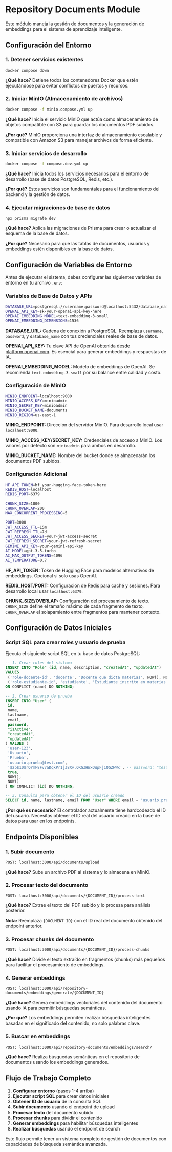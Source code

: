 # Repository Documents Module

Este módulo maneja la gestión de documentos y la generación de embeddings para el sistema de aprendizaje inteligente.

## Configuración del Entorno

### 1. Detener servicios existentes
```bash
docker compose down
```
**¿Qué hace?** Detiene todos los contenedores Docker que estén ejecutándose para evitar conflictos de puertos y recursos.

### 2. Iniciar MinIO (Almacenamiento de archivos)
```bash
docker compose -f minio.compose.yml up
```
**¿Qué hace?** Inicia el servicio MinIO que actúa como almacenamiento de objetos compatible con S3 para guardar los documentos PDF subidos.

**¿Por qué?** MinIO proporciona una interfaz de almacenamiento escalable y compatible con Amazon S3 para manejar archivos de forma eficiente.

### 3. Iniciar servicios de desarrollo
```bash
docker compose -f compose.dev.yml up
```
**¿Qué hace?** Inicia todos los servicios necesarios para el entorno de desarrollo (base de datos PostgreSQL, Redis, etc.).

**¿Por qué?** Estos servicios son fundamentales para el funcionamiento del backend y la gestión de datos.

### 4. Ejecutar migraciones de base de datos
```bash
npx prisma migrate dev
```
**¿Qué hace?** Aplica las migraciones de Prisma para crear o actualizar el esquema de la base de datos.

**¿Por qué?** Necesario para que las tablas de documentos, usuarios y embeddings estén disponibles en la base de datos.

## Configuración de Variables de Entorno

Antes de ejecutar el sistema, debes configurar las siguientes variables de entorno en tu archivo `.env`:

### Variables de Base de Datos y APIs
```bash
DATABASE_URL=postgresql://username:password@localhost:5432/database_name
OPENAI_API_KEY=sk-your-openai-api-key-here
OPENAI_EMBEDDING_MODEL=text-embedding-3-small
OPENAI_EMBEDDING_DIMENSIONS=1536
```

**DATABASE_URL:** Cadena de conexión a PostgreSQL. Reemplaza `username`, `password`, y `database_name` con tus credenciales reales de base de datos.

**OPENAI_API_KEY:** Tu clave API de OpenAI obtenida desde [platform.openai.com](https://platform.openai.com). Es esencial para generar embeddings y respuestas de IA.

**OPENAI_EMBEDDING_MODEL:** Modelo de embeddings de OpenAI. Se recomienda `text-embedding-3-small` por su balance entre calidad y costo.

### Configuración de MinIO
```bash
MINIO_ENDPOINT=localhost:9000
MINIO_ACCESS_KEY=minioadmin
MINIO_SECRET_KEY=minioadmin
MINIO_BUCKET_NAME=documents
MINIO_REGION=us-east-1
```

**MINIO_ENDPOINT:** Dirección del servidor MinIO. Para desarrollo local usar `localhost:9000`.

**MINIO_ACCESS_KEY/SECRET_KEY:** Credenciales de acceso a MinIO. Los valores por defecto son `minioadmin` para ambos en desarrollo.

**MINIO_BUCKET_NAME:** Nombre del bucket donde se almacenarán los documentos PDF subidos.

### Configuración Adicional
```bash
HF_API_TOKEN=hf_your-hugging-face-token-here
REDIS_HOST=localhost
REDIS_PORT=6379

CHUNK_SIZE=1000
CHUNK_OVERLAP=200
MAX_CONCURRENT_PROCESSING=5

PORT=3000
JWT_ACCESS_TTL=15m
JWT_REFRESH_TTL=7d
JWT_ACCESS_SECRET=your-jwt-access-secret
JWT_REFRESH_SECRET=your-jwt-refresh-secret
GEMINI_API_KEY=your-gemini-api-key
AI_MODEL=gpt-3.5-turbo
AI_MAX_OUTPUT_TOKENS=4096
AI_TEMPERATURE=0.7
```

**HF_API_TOKEN:** Token de Hugging Face para modelos alternativos de embeddings. Opcional si solo usas OpenAI.

**REDIS_HOST/PORT:** Configuración de Redis para caché y sesiones. Para desarrollo local usar `localhost:6379`.

**CHUNK_SIZE/OVERLAP:** Configuración del procesamiento de texto. `CHUNK_SIZE` define el tamaño máximo de cada fragmento de texto, `CHUNK_OVERLAP` el solapamiento entre fragmentos para mantener contexto.

## Configuración de Datos Iniciales

### Script SQL para crear roles y usuario de prueba

Ejecuta el siguiente script SQL en tu base de datos PostgreSQL:

```sql
-- 1. Crear roles del sistema
INSERT INTO "Role" (id, name, description, "createdAt", "updatedAt")
VALUES
 ('role-docente-id', 'docente', 'Docente que dicta materias', NOW(), NOW()),
 ('role-estudiante-id', 'estudiante', 'Estudiante inscrito en materias', NOW(), NOW())
ON CONFLICT (name) DO NOTHING;

-- 2. Crear usuario de prueba
INSERT INTO "User" (
 id,
 name,
 lastname,
 email,
 password,
 "isActive",
 "createdAt",
 "updatedAt"
) VALUES (
 'user-123',
 'Usuario',
 'Prueba',
 'usuario.prueba@test.com',
 '$2b$10$rQYmF8Fv7aDqkPr1jJ8Xv.QKGZHWxQWpFj1QGZHWx', -- password: "test123"
 true,
 NOW(),
 NOW()
) ON CONFLICT (id) DO NOTHING;

-- 3. Consulta para obtener el ID del usuario creado
SELECT id, name, lastname, email FROM "User" WHERE email = 'usuario.prueba@test.com';
```

**¿Por qué es necesario?** El controlador actualmente tiene hardcodeado el ID del usuario. Necesitas obtener el ID real del usuario creado en la base de datos para usar en los endpoints.

## Endpoints Disponibles

### 1. Subir documento
```
POST: localhost:3000/api/documents/upload
```
**¿Qué hace?** Sube un archivo PDF al sistema y lo almacena en MinIO.

### 2. Procesar texto del documento
```
POST: localhost:3000/api/documents/{DOCUMENT_ID}/process-text
```
**¿Qué hace?** Extrae el texto del PDF subido y lo procesa para análisis posterior.

**Nota:** Reemplaza `{DOCUMENT_ID}` con el ID real del documento obtenido del endpoint anterior.

### 3. Procesar chunks del documento
```
POST: localhost:3000/api/documents/{DOCUMENT_ID}/process-chunks
```
**¿Qué hace?** Divide el texto extraído en fragmentos (chunks) más pequeños para facilitar el procesamiento de embeddings.

### 4. Generar embeddings
```
POST: localhost:3000/api/repository-documents/embeddings/generate/{DOCUMENT_ID}
```
**¿Qué hace?** Genera embeddings vectoriales del contenido del documento usando IA para permitir búsquedas semánticas.

**¿Por qué?** Los embeddings permiten realizar búsquedas inteligentes basadas en el significado del contenido, no solo palabras clave.

### 5. Buscar en embeddings
```
POST: localhost:3000/api/repository-documents/embeddings/search/
```
**¿Qué hace?** Realiza búsquedas semánticas en el repositorio de documentos usando los embeddings generados.

## Flujo de Trabajo Completo

1. **Configurar entorno** (pasos 1-4 arriba)
2. **Ejecutar script SQL** para crear datos iniciales
3. **Obtener ID de usuario** de la consulta SQL
4. **Subir documento** usando el endpoint de upload
5. **Procesar texto** del documento subido
6. **Procesar chunks** para dividir el contenido
7. **Generar embeddings** para habilitar búsquedas inteligentes
8. **Realizar búsquedas** usando el endpoint de search

Este flujo permite tener un sistema completo de gestión de documentos con capacidades de búsqueda semántica avanzada.

    
